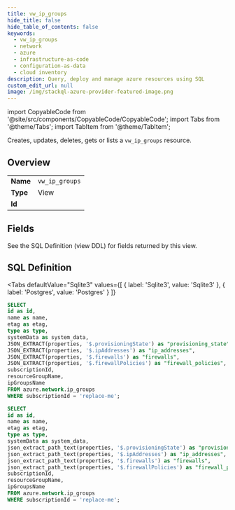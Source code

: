 ```yaml
--- 
title: vw_ip_groups
hide_title: false
hide_table_of_contents: false
keywords:
  - vw_ip_groups
  - network
  - azure
  - infrastructure-as-code
  - configuration-as-data
  - cloud inventory
description: Query, deploy and manage azure resources using SQL
custom_edit_url: null
image: /img/stackql-azure-provider-featured-image.png
---
```


import CopyableCode from '@site/src/components/CopyableCode/CopyableCode';
import Tabs from '@theme/Tabs';
import TabItem from '@theme/TabItem';

Creates, updates, deletes, gets or lists a <code>vw_ip_groups</code> resource.

## Overview
<table><tbody>
<tr><td><b>Name</b></td><td><code>vw_ip_groups</code></td></tr>
<tr><td><b>Type</b></td><td>View</td></tr>
<tr><td><b>Id</b></td><td><CopyableCode code="azure.network.vw_ip_groups" /></td></tr>
</tbody></table>

## Fields

See the SQL Definition (view DDL) for fields returned by this view.

## SQL Definition

<Tabs
defaultValue="Sqlite3"
values={[
{ label: 'Sqlite3', value: 'Sqlite3' },
{ label: 'Postgres', value: 'Postgres' }
]}
>
<TabItem value="Sqlite3">

```sql
SELECT
id as id,
name as name,
etag as etag,
type as type,
systemData as system_data,
JSON_EXTRACT(properties, '$.provisioningState') as "provisioning_state",
JSON_EXTRACT(properties, '$.ipAddresses') as "ip_addresses",
JSON_EXTRACT(properties, '$.firewalls') as "firewalls",
JSON_EXTRACT(properties, '$.firewallPolicies') as "firewall_policies",
subscriptionId,
resourceGroupName,
ipGroupsName
FROM azure.network.ip_groups
WHERE subscriptionId = 'replace-me';
```

</TabItem>
<TabItem value="Postgres">

```sql
SELECT
id as id,
name as name,
etag as etag,
type as type,
systemData as system_data,
json_extract_path_text(properties, '$.provisioningState') as "provisioning_state",
json_extract_path_text(properties, '$.ipAddresses') as "ip_addresses",
json_extract_path_text(properties, '$.firewalls') as "firewalls",
json_extract_path_text(properties, '$.firewallPolicies') as "firewall_policies",
subscriptionId,
resourceGroupName,
ipGroupsName
FROM azure.network.ip_groups
WHERE subscriptionId = 'replace-me';
```

</TabItem>
</Tabs>
